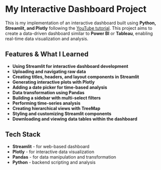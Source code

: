 # My Interactive Dashboard Project

This is my implementation of an interactive dashboard built using **Python, Streamlit, and Plotly** following the [YouTube tutorial](https://youtu.be/7yAw1nPareM?si=jAwm_2jU90m6qIDY). This project aims to create a data-driven dashboard similar to **Power BI** or **Tableau**, enabling real-time data visualization and analysis.

## Features & What I Learned

- **Using Streamlit for interactive dashboard development**
- **Uploading and navigating raw data**
- **Creating titles, headers, and layout components in Streamlit**
- **Generating interactive plots with Plotly**
- **Adding a date picker for time-based analysis**
- **Data transformation using Pandas**
- **Building a sidebar with multi-select filters**
- **Performing time-series analysis**
- **Creating hierarchical views with TreeMap**
- **Styling and customizing Streamlit components**
- **Downloading and viewing data tables within the dashboard**

## Tech Stack

- **Streamlit** - for web-based dashboard
- **Plotly** - for interactive data visualization
- **Pandas** - for data manipulation and transformation
- **Python** - backend scripting and analysis





